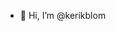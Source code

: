 - 👋 Hi, I’m @kerikblom

<!---
kerikblom/kerikblom is a ✨ special ✨ repository because its `README.md` (this file) appears on your GitHub profile.
You can click the Preview link to take a look at your changes.
--->
